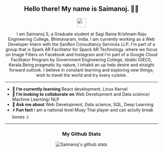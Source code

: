 
<h2 align="center">Hello there! My name is Saimanoj. 👋🤓</h2>
<p align='center'>
 <!--<a href="https://www.instagram.com/jyotsna_tiwary/"><img height="30" src="https://github.com/stephenajulu/WaylonWalker/blob/main/icon/instagram.jpg?raw=true"></a>&nbsp;&nbsp;
<a href="https://twitter.com/jtiwary0503"><img height="30" src="https://github.com/stephenajulu/WaylonWalker/blob/main/icon/twitter.png?raw=true"></a>&nbsp;&nbsp;-->
<a href="https://www.linkedin.com/in/saimanoj0503/"><img height="30" src="https://github.com/stephenajulu/WaylonWalker/blob/main/icon/linkedin.png?raw=true"></a>
</p>
<div align='center'>
 

</div>

<p align="center">I am Saimanoj S, a Graduate student at Sagi Rama Krishnam Raju Engineering College, Bhimavaram, India. I am currently working as a Web Developer Intern with the SanRon Consultancy Services LLP. I'm part of a group that is Spark AR Facilitator for Spack AR Technology. where we focus on Image Filters on Facebook and Instagram and I'm part of a Google Cloud Facilitator Program by Government Engineering College, Idukki (GECI), Kerala.Being pragmatic by nature, I inhabit an up help desire and straight forward outlook. I believe in constant learning and exploring new things; wish to travel the world and try every cuisine.</p>

------------------------------------------------------------------------------------------------------------------------------------------------------------------------------
* **🌱 I’m currently learning** React development, Linux Kernel
* **👯 I’m looking to collaborate on** Web Development and Data science/ Machine Learning/ NLP
* **💬 Ask me about** Web Development, Data science, SQL, Deep Learning
* **⚡ Fun fact** I am a national level Muay Thai player and can actully break bones :)
-----------------------------------------------------------------------------------------------------------------------------------------------------------------------------

<!--## My featured articles on <a href="https://medium.com/@beriaditya20">Medium</a>

[🚀 Real world application of DSA to model and monitor corona-virus.🔥](https://medium.com/datadriveninvestor/graphs-trees-in-real-world-df24ef23b358)

[🦄 Too much and too little, Data ⚡️](https://medium.com/datadriveninvestor/too-much-and-too-little-data-763910a833d8)

[🔧 Intelligent chatbot? 🌈](https://medium.com/voice-tech-podcast/intelligent-chat-bot-14e3571c6a0e)-->



<div align='center' markdown="1">

### My Github Stats

![Saimanoj's github stats](https://github-readme-stats.vercel.app/api/?username=mAnOj0503&show_icons=true&title_color=ffd1dc&icon_color=79ff97&text_color=ffd1dc&bg_color=151515)

 
 </div>
 
